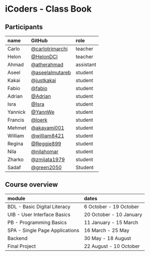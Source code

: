 # iCoders - Class Book

## Participants


|name|GitHub|role|
|:---|:---|:---|
|Carlo|[@carlotrimarchi](https://github.com/carlotrimarchi)|teacher|
|Helon|[@HelonDCI](https://github.com/HelonDCI)|teacher|
|Ahmad|[@atherahmad](https://github.com/atherahmad)|assistant|
|Aseel|[@aseelalmutareb](https://github.com/aseelalmutareb)|student|
|Kakai|[@justkakai](https://github.com/justkakai)|student|
|Fabio|[@fabio](https://github.com/fbphc)|student|
|Adrian|[@Adrian](https://github.com/AdrianGAD)|student|
|Isra|[@Isra](https://github.com/isragh)|student|
|Yannick|[@YannWe](https://github.com/YannWe)|student|
|Francis|[@loerk](https://github.com/loerk)|student|
|Mehmet|[@akayami001](https://github.com/akayami001)|student|
|William|[@william8421](https://github.com/William8421)|student|
|Regina|[@Reggie899](https://github.com/Reggie899)|student|
|Nila|[@nilahomar](https://github.com/nilahomar)|student|
|Zharko|[@zmijata1979](https://github.com/zmijata1979)|student|
|Sadaf|[@green2050](https://github.com/green2050)|Student|

## Course overview

| module|dates|
|:---|:---
|BDL - Basic Digital Literacy| 6 October - 19 October|
|UIB - User Interface Basics| 20 October - 10 January|
|PB - Programming Basics| 11 January - 15 March|
|SPA - Single Page Applications| 16 March - 25 May|
|Backend| 30 May - 18 August |
|Final Project| 22 August - 10 October |
